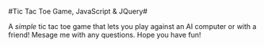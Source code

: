 #Tic Tac Toe Game, JavaScript & JQuery#

A *simple* tic tac toe game that lets you play against an AI computer or with a friend! Mesage me with any questions. Hope you have fun!
